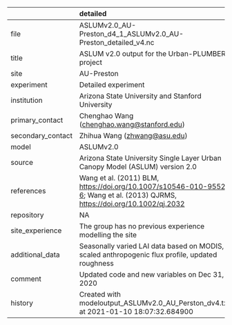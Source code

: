 |                   | detailed                                                                                                                     |
|:------------------|:-----------------------------------------------------------------------------------------------------------------------------|
| file              | ASLUMv2.0_AU-Preston_d4_1_ASLUMv2.0_AU-Preston_detailed_v4.nc                                                                |
| title             | ASLUM v2.0 output for the Urban-PLUMBER project                                                                              |
| site              | AU-Preston                                                                                                                   |
| experiment        | Detailed experiment                                                                                                          |
| institution       | Arizona State University and Stanford University                                                                             |
| primary_contact   | Chenghao Wang (chenghao.wang@stanford.edu)                                                                                   |
| secondary_contact | Zhihua Wang (zhwang@asu.edu)                                                                                                 |
| model             | ASLUMv2.0                                                                                                                    |
| source            | Arizona State University Single Layer Urban Canopy Model (ASLUM) version 2.0                                                 |
| references        | Wang et al. (2011) BLM, https://doi.org/10.1007/s10546-010-9552-6; Wang et al. (2013) QJRMS, https://doi.org/10.1002/qj.2032 |
| repository        | NA                                                                                                                           |
| site_experience   | The group has no previous experience modelling the site                                                                      |
| additional_data   | Seasonally varied LAI data based on MODIS, scaled anthropogenic flux profile, updated roughness                              |
| comment           | Updated code and new variables on Dec 31, 2020                                                                               |
| history           | Created with modeloutput_ASLUMv2.0_AU_Perston_dv4.txt at 2021-01-10 18:07:32.684900                                          |
